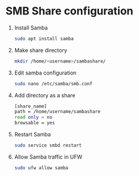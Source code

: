 # SMB Share configuration
1. Install Samba
    ```bash
    sudo apt install samba
    ```
2. Make share directory
    ```bash
    mkdir /home/<username>/sambashare/
    ```
3. Edit samba configuration
    ```bash
    sudo nano /etc/samba/smb.conf
    ```
4. Add directory as a share
    ```bash
    [share_name]
    path = /home/username/sambashare
    read only = no
    browsable = yes
    ```
5. Restart Samba
    ```bash
    sudo service smbd restart
    ```
6. Allow Samba traffic in UFW
    ```bash
    sudo ufw allow samba
    ```